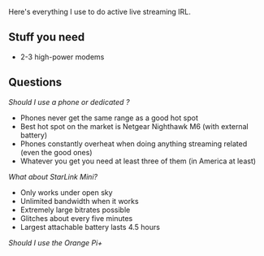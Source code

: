 Here's everything I use to do active live streaming IRL.

## Stuff you need

- 2-3 high-power modems

## Questions

*Should I use a phone or dedicated ?*

- Phones never get the same range as a good hot spot
- Best hot spot on the market is Netgear Nighthawk M6 (with external battery)
- Phones constantly overheat when doing anything streaming related (even the good ones)
- Whatever you get you need at least three of them (in America at least)

*What about StarLink Mini?*

- Only works under open sky
- Unlimited bandwidth when it works
- Extremely large bitrates possible
- Glitches about every five minutes
- Largest attachable battery lasts 4.5 hours

*Should I use the Orange Pi+*

